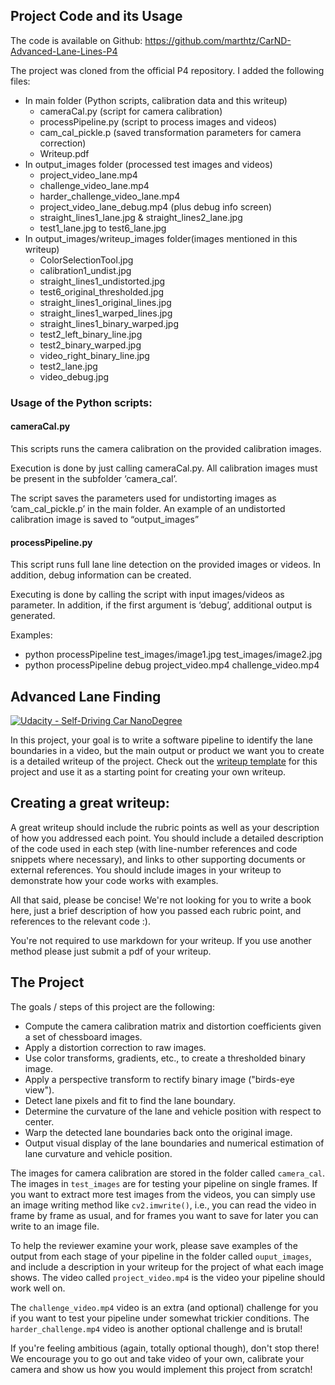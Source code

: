 ## Project Code and its Usage
The code is available on Github: https://github.com/marthtz/CarND-Advanced-Lane-Lines-P4 

The project was cloned from the official P4 repository. I added the following files:

* In main folder (Python scripts, calibration data and this writeup)
  * cameraCal.py (script for camera calibration)
  * processPipeline.py (script to process images and videos)
  * cam_cal_pickle.p (saved transformation parameters for camera correction)
  * Writeup.pdf
* In output_images folder (processed test images and videos)
  * project_video_lane.mp4
  * challenge_video_lane.mp4
  * harder_challenge_video_lane.mp4
  * project_video_lane_debug.mp4 (plus debug info screen)
  * straight_lines1_lane.jpg & straight_lines2_lane.jpg
  * test1_lane.jpg to test6_lane.jpg
* In output_images/writeup_images folder(images mentioned in this writeup)
  * ColorSelectionTool.jpg
  * calibration1_undist.jpg
  * straight_lines1_undistorted.jpg
  * test6_original_thresholded.jpg
  * straight_lines1_original_lines.jpg
  * straight_lines1_warped_lines.jpg
  * straight_lines1_binary_warped.jpg
  * test2_left_binary_line.jpg
  * test2_binary_warped.jpg
  * video_right_binary_line.jpg
  * test2_lane.jpg
  * video_debug.jpg

### Usage of the Python scripts:
####	cameraCal.py
This scripts runs the camera calibration on the provided calibration images.

Execution is done by just calling cameraCal.py. All calibration images must be present in the subfolder ‘camera_cal’. 

The script saves the parameters used for undistorting images as ‘cam_cal_pickle.p’ in the main folder. An example of an undistorted calibration image is saved to “output_images”

####	processPipeline.py
This script runs full lane line detection on the provided images or videos. In addition, debug information can be created.

Executing is done by calling the script with input images/videos as parameter. In addition, if the first argument is ‘debug’, additional output is generated.

Examples:
* python processPipeline test_images/image1.jpg test_images/image2.jpg
* python processPipeline debug project_video.mp4 challenge_video.mp4





## Advanced Lane Finding
[![Udacity - Self-Driving Car NanoDegree](https://s3.amazonaws.com/udacity-sdc/github/shield-carnd.svg)](http://www.udacity.com/drive)


In this project, your goal is to write a software pipeline to identify the lane boundaries in a video, but the main output or product we want you to create is a detailed writeup of the project.  Check out the [writeup template](https://github.com/udacity/CarND-Advanced-Lane-Lines/blob/master/writeup_template.md) for this project and use it as a starting point for creating your own writeup.  

Creating a great writeup:
---
A great writeup should include the rubric points as well as your description of how you addressed each point.  You should include a detailed description of the code used in each step (with line-number references and code snippets where necessary), and links to other supporting documents or external references.  You should include images in your writeup to demonstrate how your code works with examples.  

All that said, please be concise!  We're not looking for you to write a book here, just a brief description of how you passed each rubric point, and references to the relevant code :). 

You're not required to use markdown for your writeup.  If you use another method please just submit a pdf of your writeup.

The Project
---

The goals / steps of this project are the following:

* Compute the camera calibration matrix and distortion coefficients given a set of chessboard images.
* Apply a distortion correction to raw images.
* Use color transforms, gradients, etc., to create a thresholded binary image.
* Apply a perspective transform to rectify binary image ("birds-eye view").
* Detect lane pixels and fit to find the lane boundary.
* Determine the curvature of the lane and vehicle position with respect to center.
* Warp the detected lane boundaries back onto the original image.
* Output visual display of the lane boundaries and numerical estimation of lane curvature and vehicle position.

The images for camera calibration are stored in the folder called `camera_cal`.  The images in `test_images` are for testing your pipeline on single frames.  If you want to extract more test images from the videos, you can simply use an image writing method like `cv2.imwrite()`, i.e., you can read the video in frame by frame as usual, and for frames you want to save for later you can write to an image file.  

To help the reviewer examine your work, please save examples of the output from each stage of your pipeline in the folder called `ouput_images`, and include a description in your writeup for the project of what each image shows.    The video called `project_video.mp4` is the video your pipeline should work well on.  

The `challenge_video.mp4` video is an extra (and optional) challenge for you if you want to test your pipeline under somewhat trickier conditions.  The `harder_challenge.mp4` video is another optional challenge and is brutal!

If you're feeling ambitious (again, totally optional though), don't stop there!  We encourage you to go out and take video of your own, calibrate your camera and show us how you would implement this project from scratch!
